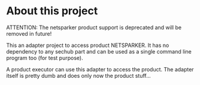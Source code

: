 <!-- SPDX-License-Identifier: MIT --->
About this project
==================
ATTENTION: The netsparker product support is deprecated and will be removed in future!

This an adapter project to access product NETSPARKER.
It has no dependency to any sechub part and can be used as a single command line program too (for test purpose).

A product executor can use this adapter to access the product.
The adapter itself is pretty dumb and does only now the product stuff...